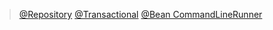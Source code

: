 >[@Repository](https://github.com/nmt-luu-tru/Spring-Boot-3-Spring-6-Hibernate-for-Beginners/blob/main/3~10.%20Thao%20t%C3%A1c%20v%E1%BB%9Bi%20%C4%91%E1%BB%91i%20t%C6%B0%E1%BB%A3ng%20-%20Tri%E1%BB%83n%20khai.md#:~:text=%C4%90%C3%A2y%20l%C3%A0%20m%E1%BB%99t,trong%20m%C3%A3%20ngu%E1%BB%93n.)
>[@Transactional](https://github.com/nmt-luu-tru/Spring-Boot-3-Spring-6-Hibernate-for-Beginners/blob/main/3~10.%20Thao%20t%C3%A1c%20v%E1%BB%9Bi%20%C4%91%E1%BB%91i%20t%C6%B0%E1%BB%A3ng%20-%20Tri%E1%BB%83n%20khai.md#:~:text=%40Transactional%20%C4%91%C6%B0%E1%BB%A3c%20s%E1%BB%AD%20d%E1%BB%A5ng%20%C4%91%E1%BB%83%20ch%E1%BB%89%20%C4%91%E1%BB%8Bnh%20r%E1%BA%B1ng%20ph%C6%B0%C6%A1ng%20th%E1%BB%A9c%20n%C3%A0y%20c%E1%BA%A7n%20ch%E1%BA%A1y%20trong%20m%E1%BB%99t%20giao%20d%E1%BB%8Bch%20(transaction).%20%C4%90i%E1%BB%81u%20n%C3%A0y%20c%C3%B3%20ngh%C4%A9a%20l%C3%A0%20khi%20ch%C3%BAng%20ta%20g%E1%BB%8Di%20save()%2C%20Spring%20s%E1%BA%BD%20t%E1%BB%B1%20%C4%91%E1%BB%99ng%20b%E1%BA%AFt%20%C4%91%E1%BA%A7u%20v%C3%A0%20k%E1%BA%BFt%20th%C3%BAc%20giao%20d%E1%BB%8Bch.%20%C4%90i%E1%BB%81u%20n%C3%A0y%20r%E1%BA%A5t%20ti%E1%BB%87n%20l%E1%BB%A3i%20v%C3%AC%20gi%C3%BAp%20lo%E1%BA%A1i%20b%E1%BB%8F%20vi%E1%BB%87c%20ph%E1%BA%A3i%20vi%E1%BA%BFt%20m%C3%A3%20qu%E1%BA%A3n%20l%C3%BD%20giao%20d%E1%BB%8Bch%20th%E1%BB%A7%20c%C3%B4ng.)
>[@Bean CommandLineRunner](https://github.com/nmt-luu-tru/Spring-Boot-3-Spring-6-Hibernate-for-Beginners/blob/main/3~10.%20Thao%20t%C3%A1c%20v%E1%BB%9Bi%20%C4%91%E1%BB%91i%20t%C6%B0%E1%BB%A3ng%20-%20Tri%E1%BB%83n%20khai.md#:~:text=CommandLineRunner%20l%C3%A0%20m%E1%BB%99t%20giao%20di%E1%BB%87n%20c%E1%BB%A7a%20Spring%2C%20cho%20ph%C3%A9p%20th%E1%BB%B1c%20hi%E1%BB%87n%20m%E1%BB%99t%20%C4%91o%E1%BA%A1n%20m%C3%A3%20sau%20khi%20t%E1%BA%A5t%20c%E1%BA%A3%20c%C3%A1c%20Spring%20beans%20%C4%91%C3%A3%20%C4%91%C6%B0%E1%BB%A3c%20t%E1%BA%A3i%20v%C3%A0o%20ApplicationContext.)
>
